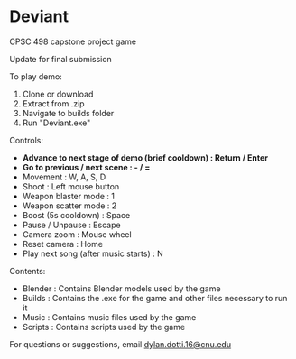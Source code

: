 # Deviant

CPSC 498 capstone project game

Update for final submission

To play demo:
1. Clone or download
2. Extract from .zip
3. Navigate to builds folder
4. Run "Deviant.exe"

Controls:
- **Advance to next stage of demo (brief cooldown) : Return / Enter**
- **Go to previous / next scene : - / =**
- Movement : W, A, S, D
- Shoot : Left mouse button
- Weapon blaster mode : 1
- Weapon scatter mode : 2
- Boost (5s cooldown) : Space
- Pause / Unpause : Escape
- Camera zoom : Mouse wheel
- Reset camera : Home
- Play next song (after music starts) : N

Contents:
- Blender : Contains Blender models used by the game
- Builds : Contains the .exe for the game and other files necessary to run it
- Music : Contains music files used by the game
- Scripts : Contains scripts used by the game 

For questions or suggestions, email dylan.dotti.16@cnu.edu
